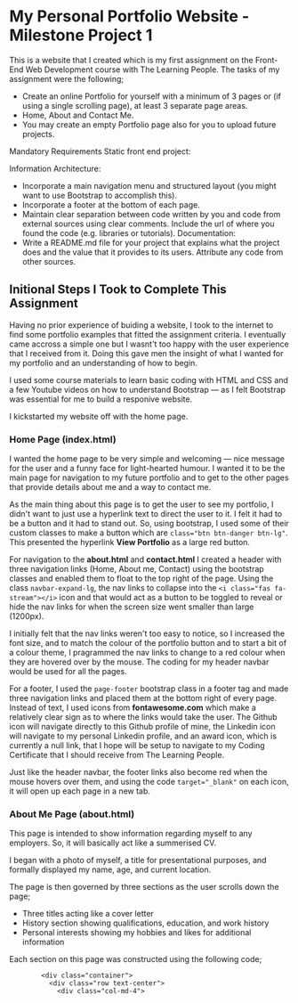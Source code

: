 # My Personal Portfolio Website - Milestone Project 1

This is a website that I created which is my first assignment on the Front-End Web Development course with The Learning People. The tasks of my assignment were the following;

-	Create an online Portfolio for yourself with a minimum of 3 pages or (if using a 
single scrolling page), at least 3 separate page areas.
-	 Home,  About and Contact Me. 
-	You may create an empty Portfolio page also for you to upload future projects. 

Mandatory Requirements Static front end project: 

Information Architecture:
-	Incorporate a main navigation menu and structured layout (you might want to use Bootstrap to accomplish this). 
-	Incorporate a footer at the bottom of each page.
-	Maintain clear separation between code written by you and code from external sources using clear comments. Include the url of where you found the code (e.g. libraries or tutorials). 
Documentation: 
-	Write a README.md file for your project that explains what the project does and the value that it provides to its users. Attribute any code from other sources. 

## Initional Steps I Took to Complete This Assignment

Having no prior experience of buiding a website, I took to the internet to find some portfolio examples that fitted the assignment criteria. 
I eventually came accross a simple one but I wasnt't too happy with the user experience that I received from it. Doing this gave men the insight of what I wanted for my portfolio and an understanding of how to begin.

I used some course materials to learn basic coding with HTML and CSS and a few Youtube videos on how to understand Bootstrap — as I felt Bootstrap was essential for me to build a responive website.

I kickstarted my website off with the home page.

### Home Page (index.html)

I wanted the home page to be very simple and welcoming — nice message for the user and a funny face for light-hearted humour. I wanted it to be the main page for navigation to my future portfolio and to get to the other pages that provide details about me and a way to contact me.

As the main thing about this page is to get the user to see my portfolio, I didn't want to just use a hyperlink text to direct the user to it. I felt it had to be a button and it had to stand out. So, using bootstrap, I used some of their custom classes to make a button which are `class="btn btn-danger btn-lg"`. This presented the hyperlink **View Portfolio** as a large red button.

For navigation to the **about.html** and **contact.html** I created a header with three navigation links (Home, About me, Contact) using the bootstrap classes and enabled them to float to the top right of the page. Using the class `navbar-expand-lg`, the nav links to collapse into the `<i class="fas fa-stream"></i>` icon and that would act as a button to be toggled to reveal or hide the nav links for when the screen size went smaller than large (1200px).

I initially felt that the nav links weren't too easy to notice, so I increased the font size, and to match the colour of the portfolio button and to start a bit of a colour theme, I pragrammed the nav links to change to a red colour when they are hovered over by the mouse.
The coding for my header navbar would be used for all the pages.

For a footer, I used the `page-footer` bootstrap class in a footer tag and made three navigation links and placed them at the bottom right of every page. Instead of text, I used icons from **fontawesome.com** which make a relatively clear sign as to where the links would take the user. The Github icon will navigate directly to this Github profile of mine, the Linkedin icon will navigate to my personal Linkedin profile, and an award icon, which is currently a null link, that I hope will be setup to navigate to my Coding Certificate that I should receive from The Learning People.

Just like the header navbar, the footer links also become red when the mouse hovers over them, and using the code `target="_blank"` on each icon, it will open up each page in a new tab.

### About Me Page (about.html)

This page is intended to show information regarding myself to any employers. So, it will basically act like a summerised CV.

I began with a photo of myself, a title for presentational purposes, and formally displayed my name, age, and current location.

The page is then governed by three sections as the user scrolls down the page;

- Three titles acting like a cover letter
- History section showing qualifications, education, and work history
- Personal interests showing my hobbies and likes for additional information

Each section on this page was constructed using the following code;

```
        <div class="container">
          <div class="row text-center">
            <div class="col-md-4">

```


